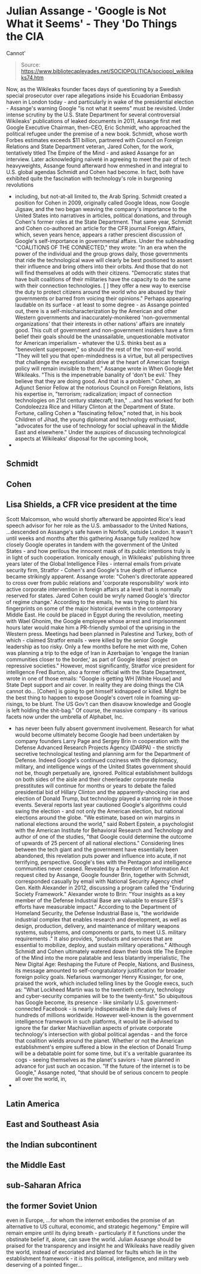 # Julian Assange - 'Google is Not What it Seems' - They 'Do Things the CIA 
Cannot'

> Source: https://www.bibliotecapleyades.net/SOCIOPOLITICA/sociopol_wikileaks74.htm

Now, as the Wikileaks founder faces
days of questioning by a Swedish special prosecutor over
rape allegations inside his Ecuadorian Embassy haven in London
today - and particularly in wake of the presidential election -
Assange's warning Google "is not what it seems" must be
revisited.
Under intense scrutiny by the U.S.
State Department for several controversial Wikileaks'
publications of leaked documents in 2011, Assange first met
Google Executive Chairman, then-CEO,
Eric Schmidt, who
approached the political refugee under the premise of a new
book.
Schmidt, whose worth
Forbes estimates
exceeds $11 billion, partnered with
Council on Foreign Relations
and State Department veteran,
Jared Cohen, for the work,
tentatively titled The Empire of the Mind - and asked Assange
for an interview.
Later acknowledging naïveté in
agreeing to meet the pair of tech heavyweights, Assange found
afterward how enmeshed in and integral to U.S. global agendas
Schmidt and Cohen had become.
In fact, both have exhibited quite
the fascination with technology's role in burgeoning revolutions
- including, but not-at-all limited to, the Arab Spring.
Schmidt
created a position for Cohen in 2009, originally called Google
Ideas, now Google
Jigsaw, and the two began weaving the company's importance
to the United States into narratives in articles, political
donations, and through Cohen's former roles at the State
Department.
That same year, Schmidt and Cohen
co-authored an article for the CFR journal
Foreign Affairs,
which, seven years hence, appears a rather prescient discussion
of Google's self-importance in governmental affairs.
Under the subheading "COALITIONS OF
THE CONNECTED," they
wrote:
"In an era when the power of the
individual and the group grows daily, those governments that
ride the technological wave will clearly be best positioned
to assert their influence and bring others into their
orbits. And those that do not will find themselves at odds
with their citizens.
"Democratic states that have
built coalitions of their militaries have the capacity to do
the same with their connection technologies.
[
] they offer
a new way to exercise the duty to protect citizens around
the world who are abused by their governments or barred from
voicing their opinions."
Perhaps appearing laudable on its
surface - at least to some degree - as Assange pointed out,
there is a self-mischaracterization by the American and other
Western governments and inaccurately-monikered 'non-governmental
organizations' that their interests in other nations' affairs
are innately good.
This cult of government and
non-government insiders have a firm belief their goals should be
the unassailable, unquestionable motivator for American
imperialism - whatever the U.S. thinks best as a "benevolent
superpower," so should the rest of the 'non-evil' world.
"They will tell you that
open-mindedness is a virtue, but all perspectives that
challenge the exceptionalist drive at the heart of American
foreign policy will remain invisible to them," Assange
wrote in When Google Met Wikileaks.
"This is the impenetrable
banality of 'don't be evil.' They believe that they are
doing good.
And that is a problem."
Cohen, an Adjunct Senior Fellow at
the notorious Council on Foreign
Relations,
lists his expertise in,
"terrorism; radicalization; impact of
connection technologies on 21st century statecraft; Iran,"
...and
has worked for both Condoleezza Rice and Hillary Clinton at the
Department of State.
Fortune, calling Cohen a "fascinating
fellow,"
noted that, in his book
Children of Jihad, the young diplomat and technology
enthusiast,
"advocates for the use of technology for social
upheaval in the Middle East and elsewhere."
Under the auspices of discussing
technological aspects at Wikileaks' disposal for the upcoming
book,
-
Schmidt
-
Cohen
-
Lisa Shields, a CFR vice president at the
time
-
Scott Malcomson, who would shortly afterward be
appointed Rice's lead speech advisor for her role as the U.S.
ambassador to the United Nations,
...descended on Assange's safe
haven in Norfolk, outside London.
It wasn't until weeks and months
after this gathering Assange fully realized
how closely Google
operates in tandem with the government of the United States -
and how perilous the innocent mask of its public intentions
truly is in light of such cooperation.
Ironically enough, in Wikileaks'
publishing three years later of the
Global Intelligence Files -
internal emails from private security firm,
Stratfor - Cohen's
and Google's true depth of influence became strikingly apparent.
Assange wrote:
"Cohen's directorate appeared to
cross over from public relations and 'corporate
responsibility' work into active corporate intervention in
foreign affairs at a level that is normally reserved for
states.
Jared Cohen could be wryly named Google's 'director
of regime change.' According to the emails, he was trying to
plant his fingerprints on some of the major historical
events in the contemporary Middle East.
He could be placed
in Egypt during the revolution, meeting with Wael Ghonim,
the Google employee whose arrest and imprisonment hours
later would make him a PR-friendly symbol of the uprising in
the Western press.
Meetings had been planned in Palestine
and Turkey, both of which - claimed Stratfor emails - were
killed by the senior Google leadership as too risky.
Only a
few months before he met with me, Cohen was planning a trip
to the edge of Iran in Azerbaijan to 'engage the Iranian
communities closer to the border,' as part of Google Ideas'
project on repressive societies."
However, most significantly,
Stratfor vice president for intelligence Fred Burton, also a
former official with the State Department, wrote in one of those
emails:
"Google is getting WH [White
House] and State Dept support and air cover. In reality they
are doing things the CIA cannot do...
[Cohen] is going to
get himself kidnapped or killed. Might be the best thing to
happen to expose Google's covert role in foaming up-risings,
to be blunt.
The US Gov't can then disavow knowledge and
Google is left holding the shit-bag."
Of course, the massive company - its
various facets now under the umbrella of
Alphabet, Inc.
- has
never been fully absent government involvement.
Research for
what would become ultimately become Google had been undertaken
by company founders Larry Page and Sergey Brin in cooperation
with the Defense Advanced Research Projects Agency (DARPA) - the
strictly secretive technological testing and planning arm for
the Department of Defense.
Indeed Google's continued coziness
with the diplomacy, military, and intelligence wings of the
United States government should not be, though perpetually are,
ignored.
Political establishment bulldogs on
both sides of the aisle and their cheerleader
corporate media presstitutes will continue for months or years to debate the
failed presidential bid of
Hillary Clinton and the
apparently-shocking rise and election of Donald Trump, but
technology played a starring role in those events.
Several
reports last year cautioned Google's algorithms could swing the
election - and not only the American election, but national
elections around the globe.
"We estimate, based on win
margins in national elections around the world," said Robert
Epstein, a psychologist with the American Institute for
Behavioral Research and Technology and author of
one of the studies, "that Google could determine the
outcome of upwards of 25 percent of all national elections."
Considering lines between the tech
giant and the government have essentially been abandoned, this
revelation puts power and influence into acute, if not
terrifying, perspective.
Google's ties with the Pentagon and
intelligence communities never ceased.
Revealed by a Freedom of
Information Act request cited by Assange, Google founder Brin,
together with Schmidt,
corresponded casually by email with National Security Agency
chief Gen. Keith Alexander in 2012, discussing a program called
the "Enduring
Society Framework."
Alexander wrote to Brin:
"Your insights as a key member
of the Defense Industrial Base are valuable to ensure ESF's
efforts have measurable impact."
According to the Department of
Homeland Security, the
Defense Industrial Base
is,
"the worldwide industrial
complex that enables research and development, as well as
design, production, delivery, and maintenance of military
weapons systems, subsystems, and components or parts, to
meet U.S. military requirements ."
It also provides,
"products and services that are
essential to mobilize, deploy, and sustain military
operations."
Although Schmidt and Cohen
ultimately watered down their book title The Empire of the Mind
into the more palatable and less blatantly imperialistic,
The
New Digital Age: Reshaping the Future of People, Nations, and
Business, its message amounted to self-congratulatory
justification for broader foreign policy goals.
Nefarious warmonger
Henry Kissinger,
for one, praised the work, which included telling lines by the
Google execs, such as:
"What Lockheed Martin was to the
twentieth century, technology and cyber-security companies
will be to the twenty-first."
So ubiquitous has Google become, its
presence - like similarly
U.S. government-connected Facebook -
is nearly indispensable in the daily lives of hundreds of
millions worldwide.
However well-known is the government
intelligence framework in such platforms, it would be
ill-advised to ignore the far darker Machiavellian aspects of
private corporate technology's intersection with global
political agendas - and the force that coalition wields around
the planet.
Whether or not the American
establishment's empire suffered a blow in the election of Donald
Trump will be a debatable point for some time, but it's a
veritable guarantee its cogs - seeing themselves as the planet's
saviors - have planned in advance for just such an occasion.
"If the future of the internet
is to be Google," Assange
noted, "that should be of serious concern to people all
over the world, in,
-
Latin America
-
East and Southeast Asia
-
the Indian subcontinent
-
the Middle East
-
sub-Saharan
Africa
-
the former Soviet Union
-
even in Europe,
...for whom
the internet embodies the promise of an alternative to US
cultural, economic, and strategic hegemony."
Empire will remain empire
until its
dying breath - particularly if it functions under the obstinate
belief it, alone, can save the world.
Julian Assange should be praised for
the transparency and insight he and Wikileaks have readily given
the world, instead of excoriated and blamed for faults which lie
in the establishment framework - it is this political,
intelligence, and military web deserving of a pointed finger...
